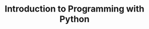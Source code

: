 ---
layout: slideshow
title: Introduction to Programming with Python
slides:



    - content: |
        ## How are images stored?
        Vector and raster graphics

      notes: |
        It's important that you have a basic understanding of how images are stored




    - content: |
        ## Raster graphics
        ![Look at the pixels!](images/milford.jpg){:height="240"}
        ![Look at the pixels!](images/milford_zoom.png){:height="240"}
      notes: |
        We see an example of a raster graphic every time we see a photo
        alpha channel. 

        When we look at the picture of the Milford sound on the slide, and keep zooming in, you can start to distinguish the individual pixels.

        There is quite a large amount of data in a photo or raster image.

        compression


    - content: | 
        ### Bit depth/Colour depth
        ![Look at the pixels!](images/milford.jpg){:height="480"}

    - content: |
        ### Bit depth/Colour depth    
        ![Look at the pixels!](images/milford_4_bit.png){:height="480"}


      notes: |
        A important quality of raster images is the bit depth. The bit depth or colour depth is the number of bits used to indicate level of colour for each colour in a pixel.  

        With each bit having a value of one or zero, we can work out the number of shades available by taking two to the power of the bit depth. So two 2 has 4 shades available and 8 bits has 256 shades.       

        As the bit depth of the image increases so does the richness of the colour palette of an image. Looking at the image on the slide, you can see an how the picture looks richer and smoother as the colour depth goes up.     

        As a point of reference, a typical jpeg file has a colour depth of 8 buts, but some high end systems will to go 30 bits per channel or higher.

    - content: |
        ## File formats
        + Compressed and uncompressed formats i.e JPEG and PNG
        + Image fidelity vital -> don't compress
        + Intermediate workflow -> don't compress 
        ![Change in levels of JPEG compression](https://upload.wikimedia.org/wikipedia/commons/e/e9/Felis_silvestris_silvestris_small_gradual_decrease_of_quality.png)  
      notes: |

        Once you have created an image of some sort, an important consideration is what format should you save it in?

        Perhaps the main question to ask is, do I want a perfect rendition of the image I have created? There are two categories of image formats, lossy and lossless. 

        Jpeg is a good example of a lossy format. When you save something in jpeg, you will permanently lose some of the information as it tries to make the image file smaller. A lossless format can try and compress the file size down but not at the cost of the loss of information. PNG is a good example of a lossless format.

        The picture on the slide of the cat shows how the level of compression (and distortion) can vary. The left hand side of the picture is very heavily compressed, and the right hand side has very little compression. You can see how the image quality increases as the level of compression decreases.

        JPEG is good with smooth changes in colour, rapid changes, such as lines on a graph, can lead to ugly artefacts. JPEG is good at compressing "natural" images such as photos of landscapes.  

        To put all this in the context of you scientific workflow:
        If you want perfect reproduction of an image (or as close to as possible) save images in a lossless format.

        IF you are compressing image files, wait until the end of your workflow to do so. Compress once. Repeated compression will degrade your image quality.


    - content: |
        ## Vector graphics
        + Polygons rather than pixels
        + Can scale up as small or large as we want -> rasterize
        ![The difference between a raster and vector graphics](https://upload.wikimedia.org/wikipedia/commons/a/aa/VectorBitmapExample.svg)\

      notes: |
        So we have seen that raster graphics are graphics composed of a grid of pixels. Vector graphics on the other hand are made up of parametrized shapes such polygons and splines. Polygons are shapes that can be created by bounding an area by straight lines, more simply triangle, squares and shapes made by combing them etc. Splines are curves generated from a mathematical expression. 

        The difference between vector and raster graphics becomes clear when we need to scale an image up. Thinking back to what happened when we scaled up the raster image a few slides back, the individual pixels became more and more visible. Likewise the shapes that make up a vector graphic will increase in size, but this doesn't lead to a drop in fidelity. Vector graphics also allow for colour gradients, which means we can smoothly transition from one colour to another, regardless of the scale.

        To display an vector graphic on a screen, it has to be rasterized, screens display images in pixels, so ultimately a vector graphic has to be converted for it to be displayed. 

        In a way, raster graphics are a special case of vector graphics, made up of only coloured squares, without any other shapes. 


    - content: |
        ## Vector graphics in your scientific workflow
        + Illustrations
        + Graphs
      notes: |
        The two types of graphic that you would likely create in a vector graphic form are illustrations and graphs/tables. 

        With graphs the advantage of a vector format is that you can scale them up and down in size without any loss in image quality. The same goes for illustrations. If you are using word to create papers or documents pdf is a convenient format to save in. If using Latex eps will be the most convenient form. Try to save graphs in a vector format where possible.


---